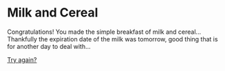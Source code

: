 # Milk and Cereal

Congratulations! You made the simple breakfast of milk and cereal... Thankfully the expiration date of the milk was tomorrow, good thing that is for another day to deal with...

[Try again?](../../../../Wake-up/beginning.md)